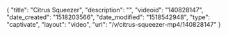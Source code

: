 {
    "title": "Citrus Squeezer",
    "description": "",
    "videoid": "140828147",
    "date_created": "1518203566",
    "date_modified": "1518542948",
    "type": "captivate",
    "layout": "video",
    "url": "\/v\/citrus-squeezer-mp4\/140828147"
}